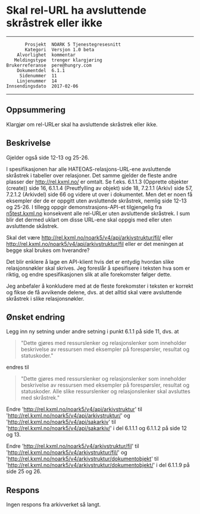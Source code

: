 Skal rel-URL ha avsluttende skråstrek eller ikke
================================================

 ------------------  ---------------------------------
           Prosjekt  NOARK 5 Tjenestegresesnitt
           Kategori  Versjon 1.0 beta
        Alvorlighet  kommentar
       Meldingstype  trenger klargjøring
    Brukerreferanse  pere@hungry.com
        Dokumentdel  6.1.1
         Sidenummer  11
        Linjenummer  14
    Innsendingsdato  2017-02-06
 ------------------  ---------------------------------

Oppsummering
------------

Klargjør om rel-URLer skal ha avsluttende skråstrek eller ikke.

Beskrivelse
-----------

Gjelder også side 12-13 og 25-26.

I spesifikasjonen har alle HATEOAS-relasjons-URL-ene avsluttende
skråstrek i tabeller over relasjoner.  Det samme gjelder de fleste
andre plasser der http://rel.kxml.no/ er omtalt.  Se f.eks. 6.1.1.3
(Opprette objekter (create)) side 16, 6.1.1.4 (Preutfylling av objekt)
side 18, 7.2.1.1 (Arkiv) side 57, 7.2.1.2 (Arkivdel) side 66 og videre
ut over i dokumentet.  Men det er noen få eksempler der de er oppgitt
uten avsluttende skråstrek, nemlig side 12-13 og 25-26.  I tillegg
oppgir demonstrasjons-API-et tilgjengelig fra
[n5test.kxml.no](http://n5test.kxml.no/api/) konsekvent alle rel-URLer
uten avsluttende skråstrek.  I sum blir det dermed uklart om disse
URL-ene skal oppgis med eller uten avsluttende skåstrek.

Skal det være http://rel.kxml.no/noark5/v4/api/arkivstruktur/fil/
eller http://rel.kxml.no/noark5/v4/api/arkivstruktur/fil eller er det
meningen at begge skal brukes om hverandre?

Det blir enklere å lage en API-klient hvis det er entydig hvordan
slike relasjonsnøkler skal skrives.  Jeg foreslår å spesifisere i
teksten hva som er riktig, og endre spesifikasjonen slik at alle
forekomster følger dette.

Jeg anbefaler å konkludere med at de fleste forekomster i teksten er
korrekt og fikse de få avvikende delene, dvs. at det alltid skal være
avsluttende skråstrek i slike relasjonsnøkler.

Ønsket endring
--------------

Legg inn ny setning under andre setning i punkt 6.1.1 på side 11, dvs. at

> "Dette gjøres med ressurslenker og relasjonslenker som inneholder
> beskrivelse av ressursen med eksempler på forespørsler, resultat og
> statuskoder."

endres til

> "Dette gjøres med ressurslenker og relasjonslenker som inneholder
> beskrivelse av ressursen med eksempler på forespørsler, resultat og
> statuskoder.  Alle slike ressurslenker og relasjonslenker skal
> avsluttes med skråstrek."

Endre 'http://rel.kxml.no/noark5/v4/api/arkivstruktur' til
'http://rel.kxml.no/noark5/v4/api/arkivstruktur/' og
'http://rel.kxml.no/noark5/v4/api/sakarkiv' til
'http://rel.kxml.no/noark5/v4/api/sakarkiv/' i del 6.1.1.1 og 6.1.1.2
på side 12 og 13.

Endre 'http://rel.kxml.no/noark5/v4/arkivstruktur/fil' til
'http://rel.kxml.no/noark5/v4/arkivstruktur/fil/' og
'http://rel.kxml.no/noark5/v4/arkivstruktur/dokumentobjekt' til
'http://rel.kxml.no/noark5/v4/arkivstruktur/dokumentobjekt/' i del
6.1.1.9 på side 25 og 26.

Respons
-------

Ingen respons fra arkivverket så langt.
